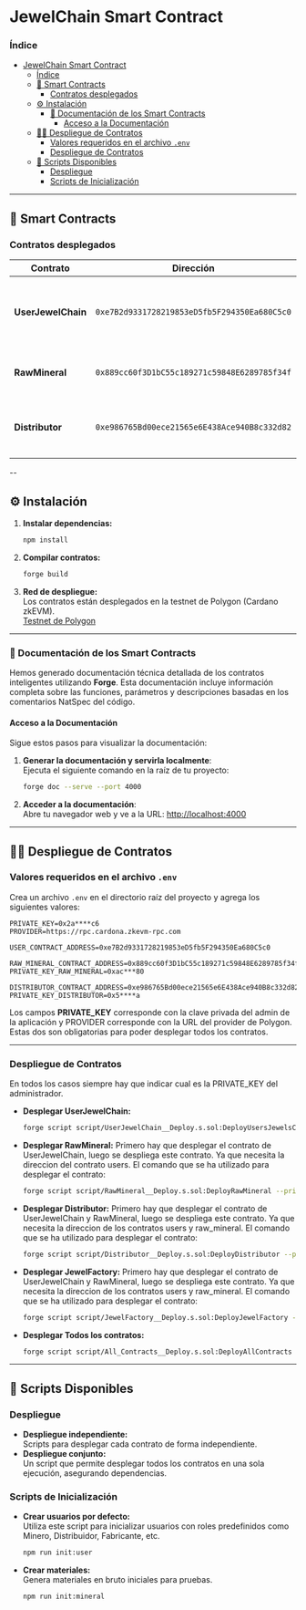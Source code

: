 # JewelChain Smart Contract

### Índice

- [JewelChain Smart Contract](#jewelchain-smart-contract)
    - [Índice](#índice)
  - [📄 Smart Contracts](#-smart-contracts)
    - [Contratos desplegados](#contratos-desplegados)
  - [⚙️ Instalación](#️-instalación)
    - [📝 Documentación de los Smart Contracts](#-documentación-de-los-smart-contracts)
      - [Acceso a la Documentación](#acceso-a-la-documentación)
  - [🧑‍💻 Despliegue de Contratos](#-despliegue-de-contratos)
    - [Valores requeridos en el archivo `.env`](#valores-requeridos-en-el-archivo-env)
    - [Despliegue de Contratos](#despliegue-de-contratos)
  - [🚀 Scripts Disponibles](#-scripts-disponibles)
    - [Despliegue](#despliegue)
    - [Scripts de Inicialización](#scripts-de-inicialización)

---

## 📄 Smart Contracts

### Contratos desplegados

| **Contrato**        | **Dirección**                               | **Descripción**                                                                 |
|----------------------|---------------------------------------------|---------------------------------------------------------------------------------|
| **UserJewelChain**   | `0xe7B2d9331728219853eD5fb5F294350Ea680C5c0` | Gestiona usuarios y roles necesarios para el sistema.                          |
| **RawMineral**       | `0x889cc60f3D1bC55c189271c59848E6289785f34f` | Controla la creación y manejo de minerales.                          |
| **Distributor**      | `0xe986765Bd00ece21565e6E438Ace940B8c332d82` | Maneja la creacion y gestion de joyas en el sistema.                    |

--

## ⚙️ Instalación

1. **Instalar dependencias:**
   ```bash
   npm install
   ```

2. **Compilar contratos:**
   ```bash
   forge build
   ```

3. **Red de despliegue:**  
   Los contratos están desplegados en la testnet de Polygon (Cardano zkEVM).  
   [Testnet de Polygon](https://cardona-zkevm.polygonscan.com/)

---
### 📝 Documentación de los Smart Contracts

Hemos generado documentación técnica detallada de los contratos inteligentes utilizando **Forge**. Esta documentación incluye información completa sobre las funciones, parámetros y descripciones basadas en los comentarios NatSpec del código.

#### Acceso a la Documentación

Sigue estos pasos para visualizar la documentación:

1. **Generar la documentación y servirla localmente**:  
   Ejecuta el siguiente comando en la raíz de tu proyecto:
   ```bash
   forge doc --serve --port 4000
   ```

2. **Acceder a la documentación**:  
   Abre tu navegador web y ve a la URL:
   [http://localhost:4000](http://localhost:4000)

---


## 🧑‍💻 Despliegue de Contratos

### Valores requeridos en el archivo `.env`

Crea un archivo `.env` en el directorio raíz del proyecto y agrega los siguientes valores:

```env
PRIVATE_KEY=0x2a****c6
PROVIDER=https://rpc.cardona.zkevm-rpc.com

USER_CONTRACT_ADDRESS=0xe7B2d9331728219853eD5fb5F294350Ea680C5c0

RAW_MINERAL_CONTRACT_ADDRESS=0x889cc60f3D1bC55c189271c59848E6289785f34f
PRIVATE_KEY_RAW_MINERAL=0xac***80

DISTRIBUTOR_CONTRACT_ADDRESS=0xe986765Bd00ece21565e6E438Ace940B8c332d82
PRIVATE_KEY_DISTRIBUTOR=0x5****a
```

Los campos __PRIVATE_KEY__ corresponde con la clave privada del admin de la aplicación y PROVIDER corresponde con la URL del provider de Polygon.
Estas dos son obligatorias para poder desplegar todos los contratos.

---

### Despliegue de Contratos

En todos los casos siempre hay que indicar cual es la PRIVATE_KEY del administrador.

- **Desplegar UserJewelChain:**
   ```bash
   forge script script/UserJewelChain__Deploy.s.sol:DeployUsersJewelsChain --private-key $PRIVATE_KEY --rpc-url mumbai --broadcast --legacy
   ```

- **Desplegar RawMineral:**
  Primero hay que desplegar el contrato de UserJewelChain, luego se despliega este contrato. Ya que necesita la direccion del contrato users.
  El comando que se ha utilizado para desplegar el contrato:
  ```bash
  forge script script/RawMineral__Deploy.s.sol:DeployRawMineral --private-key $PRIVATE_KEY --rpc-url mumbai --broadcast --legacy
  ```
- **Desplegar Distributor:**
   Primero hay que desplegar el contrato de UserJewelChain y RawMineral, luego se despliega este contrato. Ya que necesita la direccion de los contratos users y raw_mineral.
   El comando que se ha utilizado para desplegar el contrato:
   ```bash
   forge script script/Distributor__Deploy.s.sol:DeployDistributor --private-key $PRIVATE_KEY --rpc-url mumbai --broadcast --legacy
   ```
- **Desplegar JewelFactory:**
   Primero hay que desplegar el contrato de UserJewelChain y RawMineral, luego se despliega este contrato. Ya que necesita la direccion de los contratos users y raw_mineral.
   El comando que se ha utilizado para desplegar el contrato:
   ```bash
   forge script script/JewelFactory__Deploy.s.sol:DeployJewelFactory --private-key $PRIVATE_KEY --rpc-url mumbai --broadcast --legacy
   ```

- **Desplegar Todos los contratos:**  
   ```bash
   forge script script/All_Contracts__Deploy.s.sol:DeployAllContracts --private-key $PRIVATE_KEY --rpc-url mumbai --broadcast --legacy
   ```

---

## 🚀 Scripts Disponibles

### Despliegue
- **Despliegue independiente:**  
   Scripts para desplegar cada contrato de forma independiente.
- **Despliegue conjunto:**  
   Un script que permite desplegar todos los contratos en una sola ejecución, asegurando dependencias.

### Scripts de Inicialización
- **Crear usuarios por defecto:**  
   Utiliza este script para inicializar usuarios con roles predefinidos como Minero, Distribuidor, Fabricante, etc.
   ```bash
   npm run init:user
   ```

- **Crear materiales:**  
   Genera materiales en bruto iniciales para pruebas.
   ```bash
   npm run init:mineral
   ```
